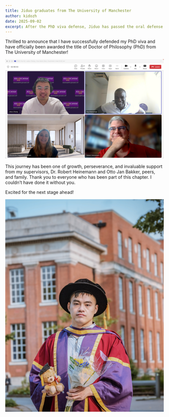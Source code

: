 ```yaml
---
title: Jiduo graduates from The University of Manchester
author: kidozh
date: 2025-09-02
excerpt: After the PhD viva defense, Jiduo has passed the oral defense and was granted the PhD from the University of Manchester
---
```


Thrilled to announce that I have successfully defended my PhD viva and have officially been awarded the title of Doctor of Philosophy (PhD) from The University of Manchester!

![jiduo viva](./jiduo-viva.png)

This journey has been one of growth, perseverance, and invaluable support from my supervisors, Dr. Robert Heinemann and Otto Jan Bakker, peers, and family. Thank you to everyone who has been part of this chapter. I couldn’t have done it without you.

Excited for the next stage ahead!

![Jiduo graduates from UoM](./jiduo-graduate-from-uom.jpeg)